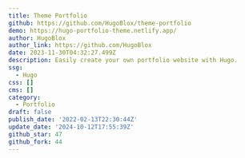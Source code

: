 ```yaml
---
title: Theme Portfolio
github: https://github.com/HugoBlox/theme-portfolio
demo: https://hugo-portfolio-theme.netlify.app/
author: HugoBlox
author_link: https://github.com/HugoBlox
date: 2023-11-30T04:32:27.499Z
description: Easily create your own portfolio website with Hugo.
ssg:
  - Hugo
css: []
cms: []
category:
  - Portfolio
draft: false
publish_date: '2022-02-13T22:30:44Z'
update_date: '2024-10-12T17:55:39Z'
github_star: 47
github_fork: 44
---
```

